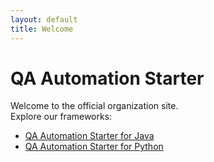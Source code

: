 ```yaml
---
layout: default
title: Welcome
---
```


# QA Automation Starter

Welcome to the official organization site.  
Explore our frameworks:

- [QA Automation Starter for Java](https://java.qa-automation-starter.aherscu.dev)
- [QA Automation Starter for Python](https://python.qa-automation-starter.aherscu.dev)
